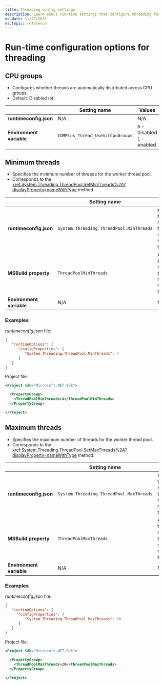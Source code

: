 ```yaml
---
title: Threading config settings
description: Learn about run-time settings that configure threading for .NET Core apps.
ms.date: 11/27/2019
ms.topic: reference
---
```

# Run-time configuration options for threading

## CPU groups

- Configures whether threads are automatically distributed across CPU groups.
- Default: Disabled (`0`).

| | Setting name | Values |
| - | - | - |
| **runtimeconfig.json** | N/A | N/A |
| **Environment variable** | `COMPlus_Thread_UseAllCpuGroups` | `0` - disabled<br/>`1` - enabled |

## Minimum threads

- Specifies the minimum number of threads for the worker thread pool.
- Corresponds to the <xref:System.Threading.ThreadPool.SetMinThreads%2A?displayProperty=nameWithType> method.

| | Setting name | Values |
| - | - | - |
| **runtimeconfig.json** | `System.Threading.ThreadPool.MinThreads` | An integer that represents the minimum number of threads |
| **MSBuild property** | `ThreadPoolMinThreads` | An integer that represents the minimum number of threads |
| **Environment variable** | N/A | N/A |

### Examples

*runtimeconfig.json* file:

```json
{
   "runtimeOptions": {
      "configProperties": {
         "System.Threading.ThreadPool.MinThreads": 4
      }
   }
}
```

Project file:

```xml
<Project Sdk="Microsoft.NET.Sdk">

  <PropertyGroup>
    <ThreadPoolMinThreads>4</ThreadPoolMinThreads>
  </PropertyGroup>

</Project>
```

## Maximum threads

- Specifies the maximum number of threads for the worker thread pool.
- Corresponds to the <xref:System.Threading.ThreadPool.SetMaxThreads%2A?displayProperty=nameWithType> method.

| | Setting name | Values |
| - | - | - |
| **runtimeconfig.json** | `System.Threading.ThreadPool.MaxThreads` | An integer that represents the maximum number of threads |
| **MSBuild property** | `ThreadPoolMaxThreads` | An integer that represents the maximum number of threads |
| **Environment variable** | N/A | N/A |

### Examples

*runtimeconfig.json* file:

```json
{
   "runtimeOptions": {
      "configProperties": {
         "System.Threading.ThreadPool.MaxThreads": 20
      }
   }
}
```

Project file:

```xml
<Project Sdk="Microsoft.NET.Sdk">

  <PropertyGroup>
    <ThreadPoolMaxThreads>20</ThreadPoolMaxThreads>
  </PropertyGroup>

</Project>
```
